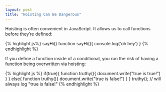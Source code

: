 ```yaml
---
layout: post
title: "Hoisting Can Be Dangerous"
---
```


Hoisting is often convenient in JavaScript. It allows us to call functions before they’re defined:

{% highlight js%}
sayHi()
function sayHi(){
  console.log('oh hey')
}
{% endhighlight %}

If you define a function inside of a conditional, you run the risk of having a function being overwritten via hoisting:

{% highlight js %}
if(true){
  function truthy(){
    document.write("true is true!")
  }
} else{
  function truthy(){
    document.write("true is false!")
  }
}
truthy(); // will always log "true is false!"
{% endhighlight %}